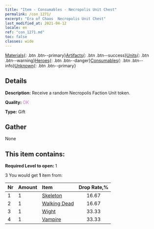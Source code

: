 ```yaml
---
title: "Item - Consumables - Necropolis Unit Chest"
permalink: /con_1271/
excerpt: "Era of Chaos  Necropolis Unit Chest"
last_modified_at: 2021-04-12
locale: en
ref: "con_1271.md"
toc: false
classes: wide
---
```

 [Materials](/Items/){: .btn .btn--primary}[Artifacts](/Items/Artifacts/){: .btn .btn--success}[Units](/Items/Units/){: .btn .btn--warning}[Heroes](/Items/Heroes/){: .btn .btn--danger}[Consumables](/Items/Consumables/){: .btn .btn--info}[Unknown](/Items/Unknown/){: .btn .btn--primary}

## Details
 **Description:** Receive a random Necropolis Faction Unit token.

 **Quality:** <span style="color: #DA70D6">OK</span>

 **Type:** Gift

## Gather

  None

## This item contains:

 **Required Level to open:** 1

 3 You would get **1** item  from:

  | Nr | Amount |     Item    | Drop Rate,% |
  |:---|:-------|:------------|:---------:|
  | 1 | 1 | [Skeleton](/Items/unt_208/) | 16.67 | 
  | 2 | 1 | [Walking Dead](/Items/unt_209/) | 16.67 | 
  | 3 | 1 | [Wight](/Items/unt_210/) | 33.33 | 
  | 4 | 1 | [Vampire](/Items/unt_211/) | 33.33 | 
